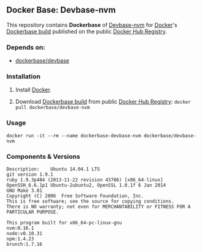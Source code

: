## Docker Base: Devbase-nvm


This repository contains **Dockerbase** of [Devbase-nvm](https://github.com/creationix/nvm) for [Docker](https://www.docker.com/)'s [Dockerbase build](https://registry.hub.docker.com/u/dockerbase/devbase-nvm/) published on the public [Docker Hub Registry](https://registry.hub.docker.com/).


### Depends on:

* [dockerbase/devbase](https://registry.hub.docker.com/u/dockerbase/devbase)


### Installation

1. Install [Docker](https://docs.docker.com/installation/).

2. Download [Dockerbase build](https://registry.hub.docker.com/u/dockerbase/devbase-nvm/) from public [Docker Hub Registry](https://registry.hub.docker.com/): `docker pull dockerbase/devbase-nvm`


### Usage

    docker run -it --rm --name dockerbase-devbase-nvm dockerbase/devbase-nvm

### Components & Versions

    Description:	Ubuntu 14.04.1 LTS
    git version 1.9.1
    ruby 1.9.3p484 (2013-11-22 revision 43786) [x86_64-linux]
    OpenSSH_6.6.1p1 Ubuntu-2ubuntu2, OpenSSL 1.0.1f 6 Jan 2014
    GNU Make 3.81
    Copyright (C) 2006  Free Software Foundation, Inc.
    This is free software; see the source for copying conditions.
    There is NO warranty; not even for MERCHANTABILITY or FITNESS FOR A
    PARTICULAR PURPOSE.
    
    This program built for x86_64-pc-linux-gnu
    nvm:0.16.1
    node:v0.10.31
    npm:1.4.23
    brunch:1.7.16
